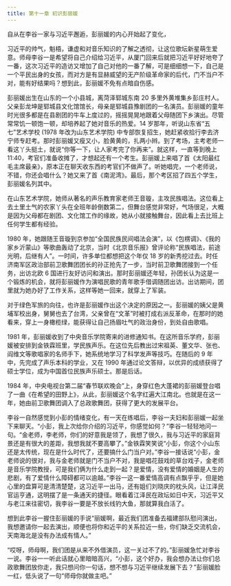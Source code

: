 ```yaml
---
title: 第十一章 初识彭丽媛
---
```


自从在李谷一家与习近平邂逅，彭丽媛的内心开始起了变化，

习近平的帅气，魁梧，谦虚和对音乐知识的了解之透彻，让这位歌坛新星萌生爱意。师母李谷一是希望将自己介绍给习近平，从厦门回来后就把习近平好好地夸了一番，这次习近平的造访又增加了自己对他的一番了解，可是细细想一下，自己是一个平民出身的女孩，而对方是有显赫威望的无产阶级革命家的后代，门不当户不对，能有好结果吗？想到此，彭丽媛不免有点暗自伤感。

彭丽媛出生在山东的一个小县城，离菏泽郓城东南 20 多里外黄堆集乡彭庄村人。父亲彭龙坤是郓城县文化馆馆长，母亲是郓城县豫剧团的一名演员。彭丽媛的童年时光很多都是在县剧团的牛车上度过的，摇摇晃晃地跟着父母随团下乡演出。尽管常常饥一顿饱一顿，却培养起了她对音乐的热爱。14 岁那年，听说山东省“五七”艺术学校 (1978 年改为山东艺术学院) 中专部恢复招生，她赶紧收拾行李去济宁师专赶考。那时彭丽媛又瘦又小，脸黄黄的，扎两小辫。到了考场，主考老师一看这丫头挺土，就说“你等一下，让人家考完了你再来”。就这样，一直等到晚上 11:40，考官们准备收摊了，才想起还有一个考生。彭丽媛上来唱了首《太阳最红毛主席最亲》，原本正在聊天收东西的考官们不做声了。听她唱完，一个老师说，不错，你还会唱什么？她又来了首《南泥湾》。最后，那个考区招了四五个学生，彭丽媛名列其中。

在山东艺术学院，她师从著名的声乐教育家老师王音璇，主攻民族唱法。这位看上去土里土气的农家丫头在全班年龄倒数第二，但舞台感觉非常好，气场很足，大概是因为父母都在剧团、文化馆工作的缘故，她从小就接触舞台，因此看上去比班上任何学生都有经验。

1980 年，她跟随王音璇到京参加“全国民族民间唱法会演”，以《包楞调》、《我的家乡沂蒙山》等歌曲轰动了北京，当时《北京音乐报》曾评论称“民族唱法，前途光明，后继有人”。一时间，许多单位都想把这个年仅 18 岁的新秀挖过去。时任济南军区政治部前卫歌舞团团长的孙正抢先了一步，当时前卫歌舞团接到一个任务，出访北欧 6 国进行友好访问和演出。那时彭丽媛还年轻，孙团长认为这是一个锻炼的机会，就将彭丽媛作为演唱民歌的青年歌手借调随团出访。出访期间，团里就为她办好了工作关系，这样等她一回来，就穿上了军装。

对于绿色军旅的向往，也许是彭丽媛作出这个决定的原因之一。彭丽媛的姨父是黄埔军校出身，舅舅也去了台湾，父亲曾在“文革”时被打成右派反革命，在那时的她看来，穿上一身橄榄绿，能获得让自己扬眉吐气的政治身份，到处自由歌唱。

1981 年，彭丽媛收到了中央音乐学院寄来的进修通知书。在这所音乐学府，彭丽媛被安排到金铁霖班里，学民族声乐。在这位先后教出过宋祖英、董文华、张也、阎维文等歌唱家的名师手下，她系统地学习了科学发声等技巧。在随后的 9 年中，先完成了声乐本科的学业，又在 1990 年通过论文答辩，以优异的成绩获得了硕士学位，成为中国首位民族声乐硕士。那是后话。

1984 年，中央电视台第二届“春节联欢晚会”上，身穿红色大蓬裙的彭丽媛登台唱了一曲《在希望的田野上》，从此，彭丽媛这个名字红遍大江南北。也就是在这一年，她由前卫歌舞团调入了总政歌舞团，获得了更大的发展平台。

李谷一自然感觉到小彭的情绪变化，有一天在练唱后，李谷一夫妇和彭丽媛一起坐下来聊天。“小彭，我上次给你介绍的习近平，你感觉如何？”李谷一轻轻地问一句。“金老师，李老师，你们的好意我是领了，我想了很久，我与习近平的家庭背景还是有很大的差距，我想我就不要高攀了。”金铁霖笑笑说“小彭，你这个小山东还是太传统，现在是什么时代了，还要搞什么门当户对。”李谷一接话说“小彭，金老师说的很对，我与金老师就是门不当户不对，我是唱花鼓戏的草台戏子，金老师是音乐学院教授，可是我们俩为什么走到一起？是爱情，没有爱情的婚姻是人生的悲剧，有了爱情什么障碍都可以逾越。”李谷一这一番爱情高调有点飘乎乎，但是她心里的盘算可是清清楚楚，这习近平一出马，还有姐们刘晓庆的枕头风，让江泽民官运亨通，这明摆了是一条通天的捷径。眼看着江泽民在政坛如日中天，习近平又与老江来往密切，我李谷一要是不放长线钓大鱼，那就算我白活了。

想到此李谷一握住彭丽媛的手说“丽媛啊，最近我们团准备去福建部队慰问演出，我想邀请你一起去演出，顺便也将你和近平的关系拉近一些，你们缺乏交流机会，天南海北是没有办法成有情人。”

“哎呀，师母啊，我们团是从来不外借演员，这一关过不了的。”彭丽媛急忙对李谷一说。李谷一一听此话就心里暗暗高兴，“小彭，这个好办，我会想办法让你们总政歌舞团放你走，我只想问你一句话，想不想与习近平继续发展下去？”彭丽媛脸一红，低头说了一句“师母你就做主吧。”
